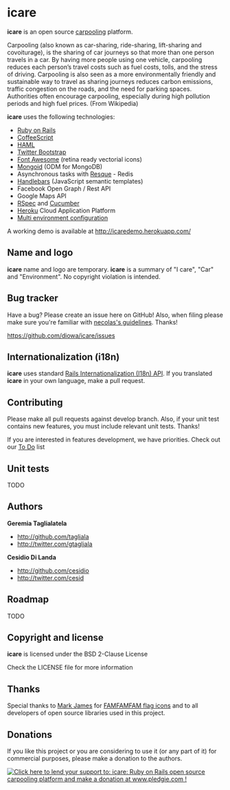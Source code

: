 icare
==============

**icare** is an open source [carpooling](http://en.wikipedia.org/wiki/Carpool) platform.

Carpooling (also known as car-sharing, ride-sharing, lift-sharing and covoiturage), is the sharing of car journeys so that more than one person travels in a car.
By having more people using one vehicle, carpooling reduces each person’s travel costs such as fuel costs, tolls, and the stress of driving. Carpooling is also seen as a more environmentally friendly and sustainable way to travel as sharing journeys reduces carbon emissions, traffic congestion on the roads, and the need for parking spaces. Authorities often encourage carpooling, especially during high pollution periods and high fuel prices. (From Wikipedia)

**icare** uses the following technologies:

* [Ruby on Rails][1]
* [CoffeeScript][2]
* [HAML][3]
* [Twitter Bootstrap][4]
* [Font Awesome][5] (retina ready vectorial icons)
* [Mongoid][6] (ODM for MongoDB)
* Asynchronous tasks with [Resque][7] - Redis
* [Handlebars][8] (JavaScript semantic templates)
* Facebook Open Graph / Rest API
* Google Maps API
* [RSpec][9] and [Cucumber][10]
* [Heroku][11] Cloud Application Platform
* [Multi environment configuration][12]

 [1]: http://rubyonrails.org/
 [2]: http://coffeescript.org/
 [3]: http://haml.info/
 [4]: http://twitter.github.com/bootstrap/
 [5]: http://fortawesome.github.com/Font-Awesome/
 [6]: http://mongoid.org/en/mongoid/index.html
 [7]: http://github.com/defunkt/resque
 [8]: http://handlebarsjs.com/
 [9]: http://rspec.info/
 [10]: http://cukes.info/
 [11]: http://www.heroku.com/
 [12]: http://github.com/lukeredpath/simpleconfig

A working demo is available at http://icaredemo.herokuapp.com/


Name and logo
-------------

**icare** name and logo are temporary. **icare** is a summary of "I care", "Car" and "Environment". No copyright violation is intended.


Bug tracker
-----------

Have a bug? Please create an issue here on GitHub! Also, when filing please make sure you're familiar with [necolas's guidelines](https://github.com/necolas/issue-guidelines). Thanks!

https://github.com/diowa/icare/issues


Internationalization (i18n)
---------------------------

**icare** uses standard [Rails Internationalization (I18n) API](http://guides.rubyonrails.org/i18n.html). If you translated **icare** in your own language, make a pull request.


Contributing
------------

Please make all pull requests against develop branch. Also, if your unit test contains new features, you must include relevant unit tests. Thanks!

If you are interested in features development, we have priorities. Check out our [To Do](/diowa/icare/wiki/To-Do) list


Unit tests
----------

TODO


Authors
-------

**Geremia Taglialatela**

+ http://github.com/tagliala
+ http://twitter.com/gtagliala

**Cesidio Di Landa**

+ http://github.com/cesidio
+ http://twitter.com/cesid


Roadmap
--------

TODO


Copyright and license
---------------------

**icare** is licensed under the BSD 2-Clause License

Check the LICENSE file for more information


Thanks
------

Special thanks to [Mark James](http://www.famfamfam.com/) for [FAMFAMFAM flag icons](http://www.famfamfam.com/lab/icons/flags/) and to all developers of open source libraries used in this project.


Donations
---------

If you like this project or you are considering to use it (or any part of it) for commercial purposes, please make
a donation to the authors.

[![Click here to lend your support to: icare: Ruby on Rails open source carpooling platform and make a donation at www.pledgie.com !](http://www.pledgie.com/campaigns/18177.png?skin_name=chrome)](http://www.pledgie.com/campaigns/18177)
